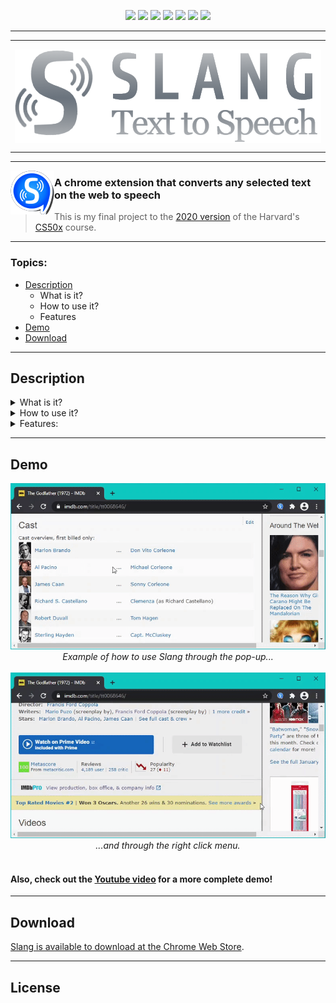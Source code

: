 <p align="center">
  <a href="https://www.google.com/chrome/"><img src="http://img.shields.io/static/v1?label=Platform&message=Google%20Chrome&color=e37e27&style=for-the-badge&logo=google-chrome&logoColor=e37e27"/></a>
  <a href="https://developer.mozilla.org/en-US/docs/Web/API/Web_Speech_API"><img src="https://img.shields.io/static/v1?label=API&message=Web%20Speech&color=405cdb&style=for-the-badge&logo=mdn-web-docs&logoColor=405cdb"/></a>
  <a href"https://getbootstrap.com/"><img src="https://img.shields.io/static/v1?label=Framework&message=Bootstrap&color=8f42d4&style=for-the-badge&logo=bootstrap&logoColor=8f42d4"/></a>
  <a href"https://www.javascript.com/"><img src="http://img.shields.io/static/v1?label=Javascript&message=ES6&color=fce10f&style=for-the-badge&logo=javascript&logoColor=fce10f"/></a>
  <a href"https://github.com/kauer3/Slang-Text-to-Speech"><img src="http://img.shields.io/static/v1?label=Version&message=v0.4&color=60e6e1&style=for-the-badge&logo=v&logoColor=60e6e1"/></a>
  <a href="https://chrome.google.com/webstore/detail/slang-text-to-speech/enkmbkhkbdiaafkmofbmdahclajelgfh"><img src="http://img.shields.io/static/v1?label=Status&message=Available%20to%20download&color=c2e622&style=for-the-badge&logo=checkmarx&logoColor=c2e622"/></a>
  <a href"LICENSE"><img src="http://img.shields.io/static/v1?label=License&message=MIT&color=962930&style=for-the-badge&logo=lospec&logoColor=962930"/></a>
</p>

---
---

<p align="center">
  <img align="center" src="/images/readme/title-mask-fade.png">
</p>

---
---

<img align="left" src="/images/readme/icon70.png">

### A chrome extension that converts any selected text on the web to speech

> This is my final project to the [2020 version](https://cs50.harvard.edu/x/2020/) of the Harvard's [CS50x](https://cs50.harvard.edu/x/) course.
---

### Topics:
  - [Description](#description)
    - What is it?
    - How to use it?
    - Features
  - [Demo](#demo)
  - [Download](#download)

---

## Description

<details>
<summary>What is it?</summary>
<img align="right" src="/images/icon.png">
<br>
<ul>
  <li>Slang is a chrome extension that reads aloud any text from any website. It has a pop-up where it displays and updates the text it is reading, and highlights the sentence being spoken synchronized with the speech, so that you can keep reading along regardless of the page you're on. Listening and reading simultaneously increases comprehension, strengthens memory, helps build fluency skills including proper phrasing and expression and improve sight word recognition! And of course, Slang can also be very useful to save your time if you let it reading for you while you do something else.</li>
</ul>
<br>
<br>
</details>

<details>
<summary>How to use it?</summary>
<img align="right" src="/images/readme/popup-description.gif">
<br>
<ul>
  <li>To make Slang speak, select the text you want to hear, open the pop-up and hit the play button, or right-click the selected text and click speak. You can also type the text directly in the po-pup and click play. All speech settings can be edited through the pop-up.</li>
</ul>
<br>
<br>
<br>
<br>
<br>
<br>
<br>
<br>
<br>
</details>

<details>
<summary>Features:</summary>
<br>
<ul>
  <li>Easy access via pop-up or right-click menu.</li>
  <img align="right" src="/images/readme/voices.gif">
  <li>Speak any text selected on the internet or written directly in the pop-up.</li>
  <li>If there's text selected in the browser and another text was written in the pop-up, Slang is smart enough to decide which one to speak.</li>
  <li>While speaking, updates the text in the pop-up sentence by sentence, highlighting the sentence being spoken.</li>
  <li>Keep speaking and updating the text in the pop-up even if you change to another page/tab, or close the original tab.</li>
  <li>When not speaking, the pop-up always shows the last spoken or edited text, even if the browser or computer has been restarted.</li>
  <li>When a speech is paused, Slang saves it so you can pick up where you left off later, even if the browser or computer has been restarted.</li>
  <li>21 voices in 14 languages available.</li>
  <li>Customizable speed and pitch.</li>
</ul>
</details>

---

## Demo
<p align="center">
  <img src="/images/readme/popup.gif">
  <br>
  <em>Example of how to use Slang through the pop-up...</em>
  <br>
  <br>
  <img src="/images/readme/context-menu.gif">
  <br>
  <em>...and through the right click menu.</em><br>
  <br>
</p>

#### Also, check out the [Youtube video](https://youtu.be/RYb9BEUVTdY) for a more complete demo!

---

## Download

[Slang is available to download at the Chrome Web Store](https://chrome.google.com/webstore/detail/slang-text-to-speech/enkmbkhkbdiaafkmofbmdahclajelgfh).

---

## License

